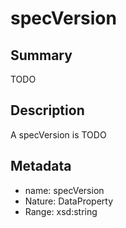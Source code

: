 # specVersion

## Summary

TODO

## Description

A specVersion is TODO

## Metadata

- name: specVersion
- Nature: DataProperty
- Range: xsd:string

